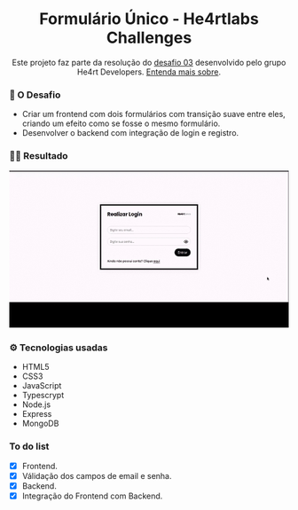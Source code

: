 <h1 align="center">Formulário Único - He4rtlabs Challenges</h1>
<p align="center">Este projeto faz parte da resolução do <a href="https://github.com/he4rtlabs/he4rtlabs-challenges-03">desafio 03</a> desenvolvido pelo grupo He4rt Developers. <a href="https://github.com/he4rt/heartlabs-challenges">Entenda mais sobre</a>.</p>

<h3>🚀 O Desafio</h3>
<ul>
  <li>Criar um frontend com dois formulários com transição suave entre eles, criando um efeito como se fosse o mesmo formulário.</li>
  <li>Desenvolver o backend com integração de login e registro.</li>
</ul>

<h3>👩‍💻  Resultado</h3>
<center>
  <img src="./screen.gif">
</center>

<h3>⚙️ Tecnologias usadas</h3>
<ul>
  <li>HTML5</li>
  <li>CSS3</li>
  <li>JavaScript</li>
  <li>Typescrypt</li>
  <li>Node.js</li>
  <li>Express</li>
  <li>MongoDB</li>
</ul>

### To do list
- [x] Frontend.
- [x] Válidação dos campos de email e senha.
- [x] Backend.
- [x] Integração do Frontend com Backend.
